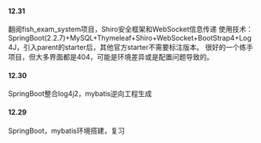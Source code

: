 
#### 12.31
翻阅fish_exam_system项目，Shiro安全框架和WebSocket信息传递
使用技术：SpringBoot(2.2.7)+MySQL+Thymeleaf+Shiro+WebSocket+BootStrap4+Log4J，引入parent的starter后，其他官方starter不需要标注版本。
很好的一个练手项目，但大多界面都是404，可能是环境差异或是配置问题导致的。

#### 12.30
SpringBoot整合log4j2，mybatis逆向工程生成

#### 12.29
SpringBoot，mybatis环境搭建，复习
